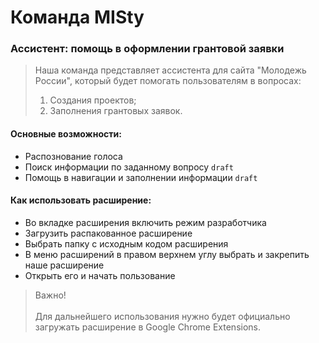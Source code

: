 # Команда MISty
### Ассистент: помощь в оформлении грантовой заявки

> Наша команда представляет ассистента для сайта "Молодежь России", который будет помогать пользователям в вопросах:
> 1. Создания проектов;
> 2. Заполнения грантовых заявок.

#### Основные возможности:
* Распознование голоса
* Поиск информации по заданному вопросу ``draft``
* Помощь в навигации и заполнении информации ``draft``

#### Как использовать расширение:
* Во вкладке расширения включить режим разработчика
* Загрузить распакованное расширение
* Выбрать папку с исходным кодом расширения
* В меню расширений в правом верхнем углу выбрать и закрепить наше расширение
* Открыть его и начать пользование

> Важно! <br><br>
> Для дальнейшего использования нужно будет официально загружать расширение в Google Chrome Extensions.